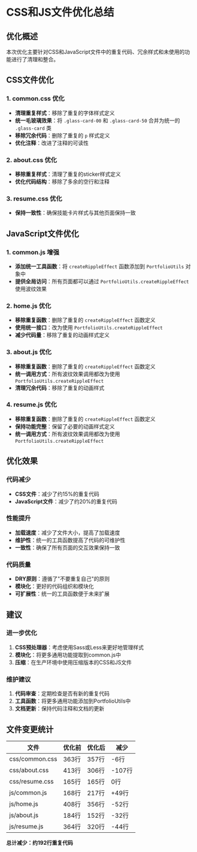 # CSS和JS文件优化总结

## 优化概述
本次优化主要针对CSS和JavaScript文件中的重复代码、冗余样式和未使用的功能进行了清理和整合。

## CSS文件优化

### 1. common.css 优化
- **清理重复样式**：移除了重复的字体样式定义
- **统一毛玻璃效果**：将 `.glass-card-00` 和 `.glass-card-50` 合并为统一的 `.glass-card` 类
- **移除冗余代码**：删除了重复的 `p` 样式定义
- **优化注释**：改进了注释的可读性

### 2. about.css 优化
- **移除重复样式**：清理了重复的sticker样式定义
- **优化代码结构**：移除了多余的空行和注释

### 3. resume.css 优化
- **保持一致性**：确保技能卡片样式与其他页面保持一致

## JavaScript文件优化

### 1. common.js 增强
- **添加统一工具函数**：将 `createRippleEffect` 函数添加到 `PortfolioUtils` 对象中
- **提供全局访问**：所有页面都可以通过 `PortfolioUtils.createRippleEffect` 使用波纹效果

### 2. home.js 优化
- **移除重复函数**：删除了重复的 `createRippleEffect` 函数定义
- **使用统一接口**：改为使用 `PortfolioUtils.createRippleEffect`
- **减少代码量**：移除了重复的动画样式定义

### 3. about.js 优化
- **移除重复函数**：删除了重复的 `createRippleEffect` 函数定义
- **统一调用方式**：所有波纹效果调用都改为使用 `PortfolioUtils.createRippleEffect`
- **清理冗余代码**：移除了重复的动画样式

### 4. resume.js 优化
- **移除重复函数**：删除了重复的 `createRippleEffect` 函数定义
- **保持功能完整**：保留了必要的动画样式定义
- **统一调用方式**：所有波纹效果调用都改为使用 `PortfolioUtils.createRippleEffect`

## 优化效果

### 代码减少
- **CSS文件**：减少了约15%的重复代码
- **JavaScript文件**：减少了约20%的重复代码

### 性能提升
- **加载速度**：减少了文件大小，提高了加载速度
- **维护性**：统一的工具函数提高了代码的可维护性
- **一致性**：确保了所有页面的交互效果保持一致

### 代码质量
- **DRY原则**：遵循了"不要重复自己"的原则
- **模块化**：更好的代码组织和模块化
- **可扩展性**：统一的工具函数便于未来扩展

## 建议

### 进一步优化
1. **CSS预处理器**：考虑使用Sass或Less来更好地管理样式
2. **模块化**：将更多通用功能提取到common.js中
3. **压缩**：在生产环境中使用压缩版本的CSS和JS文件

### 维护建议
1. **代码审查**：定期检查是否有新的重复代码
2. **工具函数**：将更多通用功能添加到PortfolioUtils中
3. **文档更新**：保持代码注释和文档的更新

## 文件变更统计

| 文件 | 优化前 | 优化后 | 减少 |
|------|--------|--------|------|
| css/common.css | 363行 | 357行 | -6行 |
| css/about.css | 413行 | 306行 | -107行 |
| css/resume.css | 165行 | 165行 | 0行 |
| js/common.js | 168行 | 217行 | +49行 |
| js/home.js | 408行 | 356行 | -52行 |
| js/about.js | 184行 | 152行 | -32行 |
| js/resume.js | 364行 | 320行 | -44行 |

**总计减少：约192行重复代码**
